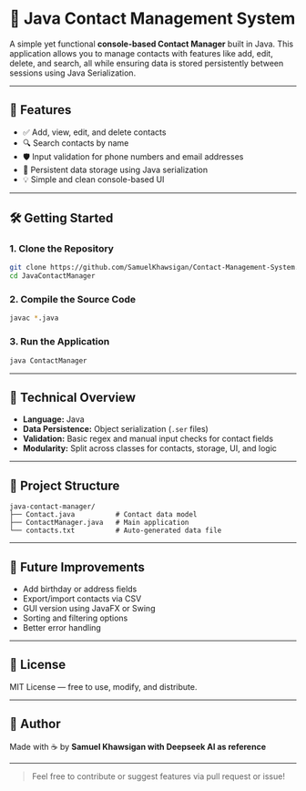 # 📗 Java Contact Management System

A simple yet functional **console-based Contact Manager** built in Java. This application allows you to manage contacts with features like add, edit, delete, and search, all while ensuring data is stored persistently between sessions using Java Serialization.

---

## 🚀 Features

- ✅ Add, view, edit, and delete contacts
- 🔍 Search contacts by name
- 🛡️ Input validation for phone numbers and email addresses
- 📀 Persistent data storage using Java serialization
- 💡 Simple and clean console-based UI

---

## 🛠️ Getting Started

### 1. Clone the Repository

```bash
git clone https://github.com/SamuelKhawsigan/Contact-Management-System.git
cd JavaContactManager
```

### 2. Compile the Source Code

```bash
javac *.java
```

### 3. Run the Application

```bash
java ContactManager
```

---

## 🧠 Technical Overview

- **Language:** Java
- **Data Persistence:** Object serialization (`.ser` files)
- **Validation:** Basic regex and manual input checks for contact fields
- **Modularity:** Split across classes for contacts, storage, UI, and logic

---

## 📁 Project Structure

```
java-contact-manager/
├── Contact.java          # Contact data model
├── ContactManager.java   # Main application
└── contacts.txt          # Auto-generated data file
```

---

## 🧹 Future Improvements

- Add birthday or address fields
- Export/import contacts via CSV
- GUI version using JavaFX or Swing
- Sorting and filtering options
- Better error handling

---

## 📄 License

MIT License — free to use, modify, and distribute.

---

## 🙌 Author

Made with ☕ by **Samuel Khawsigan with Deepseek AI as reference**

---

> Feel free to contribute or suggest features via pull request or issue!
